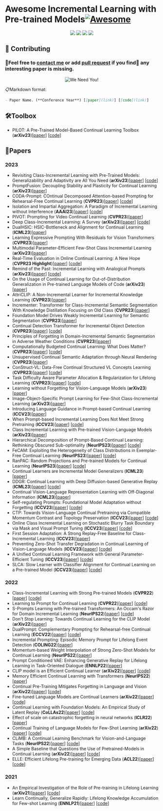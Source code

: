 # Awesome Incremental Learning with Pre-trained Models[![Awesome](https://awesome.re/badge.svg)](https://awesome.re)

<p align="center">
    <a href=""><img src="https://img.shields.io/badge/AILpapers-v1.0-orange"></a>
    <a href=""><img
src="https://img.shields.io/github/stars/sun-hailong/Awesome-Incremental-Learning-with-Pre-trained-Model?style=social"></a>
	<a href=""><img src="https://hits.seeyoufarm.com/api/count/incr/badge.svg?url=https%3A%2F%2Fgithub.com%2Fsun-hailong%2FAwesome-Incremental-Learning-with-Pre-trained-Model&count_bg=%2379C83D&title_bg=%23555555&icon=&icon_color=%23E7E7E7&title=hits&edge_flat=false"></a>
	<a href=""><img src="https://img.shields.io/github/last-commit/sun-hailong/Awesome-Incremental-Learning-with-Pre-trained-Models"></a>
</p>

## 🤗 Contributing
### 🚀Feel free to [contact me]() or add [pull request](https://github.com/sun-hailong/Awesome-Incremental-Learning-with-Pre-trained-Model/pulls) if you find👀 any interesting paper is missing.

<p align="center">
  <img src="http://cdn1.sportngin.com/attachments/news_article/7269/5172/needyou_small.jpg" alt="We Need You!">
</p>

📋Markdown format:
```markdown
- Paper Name. (**Conference Year**) [[paper](link)] [[code](link)]
```

## 🛠️Toolbox
- PILOT: A Pre-Trained Model-Based Continual Learning Toolbox (**arXiv23**)[[paper](https://arxiv.org/abs/2309.07117)] [[code](https://github.com/sun-hailong/LAMDA-PILOT)]

## 📑Papers

### 2023
- Revisiting Class-Incremental Learning with Pre-Trained Models: Generalizability and Adaptivity are All You Need (**arXiv23**)[[paper](https://arxiv.org/abs/2303.07338)] [[code](https://github.com/zhoudw-zdw/RevisitingCIL)]
- PromptFusion: Decoupling Stability and Plasticity for Continual Learning (**arXiv23**)[[paper](https://arxiv.org/abs/2303.07223)]
- CODA-Prompt: COntinual Decomposed Attention-based Prompting for Rehearsal-Free Continual Learning (**CVPR23**)[[paper](https://arxiv.org/abs/2211.13218)] [[code](https://github.com/GT-RIPL/CODA-Prompt)]
- Isolation and Impartial Aggregation: A Paradigm of Incremental Learning without Interference (**AAAI23**)[[paper](https://arxiv.org/abs/2211.15969)] [[code](https://github.com/iamwangyabin/ESN)]
- PIVOT: Prompting for Video Continual Learning (**CVPR23**)[[paper](https://arxiv.org/abs/2212.04842)]
- Deep Class-Incremental Learning: A Survey (**arXiv23**)[[paper](https://arxiv.org/abs/2302.03648)] [[code](https://github.com/zhoudw-zdw/CIL_Survey)]
- DualHSIC: HSIC-Bottleneck and Alignment for Continual Learning (**ICML23**)[[paper](https://arxiv.org/abs/2305.00380)]
- Learning Expressive Prompting With Residuals for Vision Transformers (**CVPR23**)[[paper](https://arxiv.org/abs/2303.15591)]
- Multimodal Parameter-Efficient Few-Shot Class Incremental Learning (**arXiv23**)[[paper](https://arxiv.org/abs/2303.04751)]
- Real-Time Evaluation in Online Continual Learning: A New Hope (**CVPR23 Highlight**)[[paper](https://arxiv.org/abs/2302.01047)] [[code](https://github.com/Yasir-Ghunaim/RealtimeOCL)]
- Remind of the Past: Incremental Learning with Analogical Prompts (**arXiv23**)[[paper](https://arxiv.org/abs/2303.13898)] [[code](https://github.com/ZhihengCV/A-Prompts)]
- On the Usage of Continual Learning for Out-of-Distribution Generalization in Pre-trained Language Models of Code (**arXiv23**)[[paper](https://arxiv.org/abs/2305.04106)]
- AttriCLIP: A Non-Incremental Learner for Incremental Knowledge Learning (**CVPR23**)[[paper](https://openaccess.thecvf.com/content/CVPR2023/papers/Wang_AttriCLIP_A_Non-Incremental_Learner_for_Incremental_Knowledge_Learning_CVPR_2023_paper.pdf)]
- Incrementer: Transformer for Class-Incremental Semantic Segmentation With Knowledge Distillation Focusing on Old Class (**CVPR23**)[[paper](https://openaccess.thecvf.com/content/CVPR2023/papers/Shang_Incrementer_Transformer_for_Class-Incremental_Semantic_Segmentation_With_Knowledge_Distillation_Focusing_CVPR_2023_paper.pdf)]
- Foundation Model Drives Weakly Incremental Learning for Semantic Segmentation (**CVPR23**)[[paper](https://openaccess.thecvf.com/content/CVPR2023/papers/Yu_Foundation_Model_Drives_Weakly_Incremental_Learning_for_Semantic_Segmentation_CVPR_2023_paper.pdf)]
- Continual Detection Transformer for Incremental Object Detection (**CVPR23**)[[paper](https://openaccess.thecvf.com/content/CVPR2023/papers/Liu_Continual_Detection_Transformer_for_Incremental_Object_Detection_CVPR_2023_paper.pdf)] [[code](https://github.com/yaoyao-liu/CL-DETR)]
- Principles of Forgetting in Domain-Incremental Semantic Segmentation in Adverse Weather Conditions (**CVPR23**)[[paper](https://openaccess.thecvf.com/content/CVPR2023/papers/Kalb_Principles_of_Forgetting_in_Domain-Incremental_Semantic_Segmentation_in_Adverse_Weather_CVPR_2023_paper.pdf)]
- Computationally Budgeted Continual Learning: What Does Matter? (**CVPR23**)[[paper](https://openaccess.thecvf.com/content/CVPR2023/papers/Prabhu_Computationally_Budgeted_Continual_Learning_What_Does_Matter_CVPR_2023_paper.pdf)] [[code](https://github.com/drimpossible/BudgetCL)]
- Unsupervised Continual Semantic Adaptation through Neural Rendering (**CVPR23**)[[paper](https://openaccess.thecvf.com/content/CVPR2023/papers/Liu_Unsupervised_Continual_Semantic_Adaptation_Through_Neural_Rendering_CVPR_2023_paper.pdf)]
- ConStruct-VL: Data-Free Continual Structured VL Concepts Learning (**CVPR23**)[[paper](https://openaccess.thecvf.com/content/CVPR2023/papers/Smith_ConStruct-VL_Data-Free_Continual_Structured_VL_Concepts_Learning_CVPR_2023_paper.pdf)] [[code](https://github.com/jamessealesmith/ConStruct-VL)]
- Task Difficulty Aware Parameter Allocation & Regularization for Lifelong Learning (**CVPR23**)[[paper](https://openaccess.thecvf.com/content/CVPR2023/papers/Brahma_A_Probabilistic_Framework_for_Lifelong_Test-Time_Adaptation_CVPR_2023_paper.pdf)] [[code](https://github.com/dhanajitb/petal)]
- Learning without Forgetting for Vision-Language Models (**arXiv23**)[[paper](https://arxiv.org/abs/2305.19270)]
- Image-Object-Specific Prompt Learning for Few-Shot Class-Incremental Learning (**arXiv23**)[[paper](https://arxiv.org/abs/2309.02833)]
- Introducing Language Guidance in Prompt-based Continual Learning (**ICCV23**)[[paper](https://arxiv.org/abs/2308.15827)]
- When Prompt-based Incremental Learning Does Not Meet Strong Pretraining (**ICCV23**)[[paper](https://openaccess.thecvf.com/content/ICCV2023/papers/Tang_When_Prompt-based_Incremental_Learning_Does_Not_Meet_Strong_Pretraining_ICCV_2023_paper.pdf)] [[code](https://github.com/TOM-tym/APG)]
- Class Incremental Learning with Pre-trained Vision-Language Models (**arXiv23**)[[paper](https://arxiv.org/pdf/2310.20348.pdf)]
- Hierarchical Decomposition of Prompt-Based Continual Learning: Rethinking Obscured Sub-optimality (**NeurIPS23**)[[paper](https://arxiv.org/abs/2310.07234)] [[code](https://github.com/thu-ml/HiDe-Prompt)]
- FeCAM: Exploiting the Heterogeneity of Class Distributions in Exemplar-Free Continual Learning (**NeurIPS23**)[[paper](https://arxiv.org/abs/2309.14062)] [[code](https://github.com/dipamgoswami/FeCAM)]
- RanPAC: Random Projections and Pre-trained Models for Continual Learning (**NeurIPS23**)[[paper](https://arxiv.org/abs/2307.02251)] [[code](https://github.com/RanPAC/RanPAC)]
- Continual Learners are Incremental Model Generalizers (**ICML23**)[[paper](http://arxiv.org/abs/2306.12026)]
- DDGR: Continual Learning with Deep Diffusion-based Generative Replay (**ICML23**)[[paper](https://openreview.net/pdf?id=RlqgQXZx6r)] [[code](https://github.com/xiaocangshengGR/DDGR)]
- Continual Vision-Language Representation Learning with Off-Diagonal Information (**ICML23**)[[paper](https://arxiv.org/abs/2305.07437)]
- Self-regulating Prompts: Foundational Model Adaptation without Forgetting (**ICCV23**)[[paper](https://arxiv.org/abs/2307.06948)] [[code](https://github.com/muzairkhattak/PromptSRC)]
- CTP: Towards Vision-Language Continual Pretraining via Compatible Momentum Contrast and Topology Preservation (**ICCV23**)[[paper](https://browse.arxiv.org/pdf/2308.07146.pdf)] [[code](https://github.com/KevinLight831/CTP)]
- Online Class Incremental Learning on Stochastic Blurry Task Boundary via Mask and Visual Prompt Tuning (**ICCV23**)[[paper](https://arxiv.org/abs/2308.09303)] [[code](https://github.com/moonjunyyy/si-blurry)]
- First Session Adaptation: A Strong Replay-Free Baseline for Class-Incremental Learning (**ICCV23**)[[paper](https://arxiv.org/abs/2303.13199)]
- Preventing Zero-Shot Transfer Degradation in Continual Learning of Vision-Language Models (**ICCV23**)[[paper](https://arxiv.org/pdf/2303.06628.pdf)] [[code](https://github.com/Thunderbeee/ZSCL)]
- A Unified Continual Learning Framework with General Parameter-Efficient Tuning (**ICCV23**)[[paper](https://arxiv.org/abs/2303.10070)] [[code](https://github.com/gqk/LAE)]
- SLCA: Slow Learner with Classifier Alignment for Continual Learning on a Pre-trained Model (**ICCV23**)[[paper](https://arxiv.org/pdf/2303.05118.pdf)] [[code](https://github.com/GengDavid/SLCA)]


### 2022
- Class-Incremental Learning with Strong Pre-trained Models (**CVPR22**)[[paper](https://arxiv.org/abs/2204.03634)] [[code](https://github.com/amazon-science/sp-cil)]
- Learning to Prompt for Continual Learning (**CVPR22**)[[paper](https://arxiv.org/abs/2112.08654)] [[code](https://github.com/google-research/l2p)]
- S-Prompts Learning with Pre-trained Transformers: An Occam's Razor for Domain Incremental Learning (**NeurIPS22**)[[paper](https://arxiv.org/abs/2207.12819)] [[code]( https://github.com/iamwangyabin/S-Prompts)]
- Don't Stop Learning: Towards Continual Learning for the CLIP Model (**arXiv22**)[[paper](https://arxiv.org/abs/2207.09248)]
- DualPrompt: Complementary Prompting for Rehearsal-free Continual Learning (**ECCV22**)[[paper](https://arxiv.org/abs/2204.04799)] [[code](https://github.com/google-research/l2p)]
- Incremental Prompting: Episodic Memory Prompt for Lifelong Event Detection (**COLING22**)[[paper](https://arxiv.org/abs/2204.07275)]
- Momentum-based Weight Interpolation of Strong Zero-Shot Models for Continual Learning (**NeurIPS22**)[[paper](https://arxiv.org/abs/2211.03186)]
- Prompt Conditioned VAE: Enhancing Generative Replay for Lifelong Learning in Task-Oriented Dialogue (**ENNLP22**)[[paper](https://arxiv.org/abs/2210.07783)]
- CLIP model is an Efficient Continual Learner (**arXiv22**)[[paper](https://arxiv.org/abs/2210.03114)] [[code](https://github.com/vgthengane/Continual-CLIP)]
- Memory Efficient Continual Learning with Transformers (**NeurIPS22**)[[paper](https://arxiv.org/abs/2203.04640)]
- Continual Pre-Training Mitigates Forgetting in Language and Vision (**arXiv22**)[[paper](https://arxiv.org/abs/2205.09357)] [[code](https://github.com/AndreaCossu/continual-pretraining-nlp-vision)]
- Fine-tuned Language Models are Continual Learners (**arXiv22**)[[paper](https://arxiv.org/abs/2205.12393)] [[code](https://github.com/ThomasScialom/T0_continual_learning)]
- Continual Learning with Foundation Models: An Empirical Study of Latent Replay (**CoLLAs22**)[[paper](https://arxiv.org/abs/2205.00329)] [[code](https://github.com/oleksost/latent_CL)]
- Effect of scale on catastrophic forgetting in neural networks (**ICLR22**)[[paper](https://openreview.net/pdf?id=GhVS8_yPeEa)]
- Continual Training of Language Models for Few-Shot Learning (**arXiv22**)[[paper](https://arxiv.org/abs/2210.05549)] [[code](https://github.com/UIC-Liu-Lab/CPT)]
- CLiMB: A Continual Learning Benchmark for Vision-and-Language Tasks (**NeurIPS22**)[[paper](https://arxiv.org/abs/2206.09059)] [[code](https://github.com/GLAMOR-USC/CLiMB)]
- A Simple Baseline that Questions the Use of Pretrained-Models in Continual Learning (**arXiv22**)[[paper](https://arxiv.org/abs/2210.04428)] [[code](https://github.com/UIC-Liu-Lab/CPT)]
- ELLE: Efficient Lifelong Pre-training for Emerging Data (**ACL22**)[[paper](https://arxiv.org/abs/2203.06311)] [[code](https://github.com/thunlp/ELLE)]


### 2021
- An Empirical Investigation of the Role of Pre-training in Lifelong Learning (**arXiv21**)[[paper](https://arxiv.org/abs/2112.09153)] [[code](https://github.com/sanketvmehta/lifelong-learning-pretraining-and-sam)]
- Learn Continually, Generalize Rapidly: Lifelong Knowledge Accumulation for Few-shot Learning (**ENNLP21**)[[paper](https://arxiv.org/abs/2104.08808)] [[code](https://github.com/INK-USC/CLIF)]